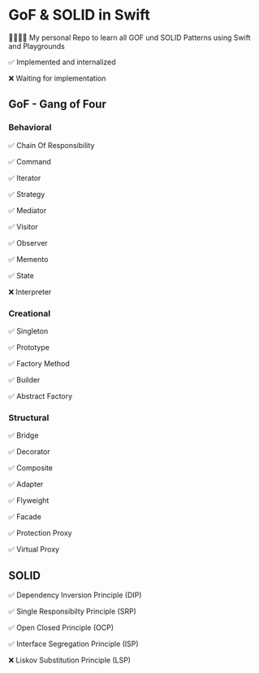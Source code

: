 # GoF & SOLID in Swift
👨‍👩‍👧‍👦 My personal Repo to learn all GOF und SOLID Patterns using Swift and Playgrounds

✅ Implemented and internalized

❌ Waiting for implementation

## GoF - Gang of Four

### Behavioral

✅ Chain Of Responsibility

✅ Command

✅ Iterator

✅ Strategy

✅ Mediator

✅ Visitor

✅ Observer

✅ Memento

✅ State

❌ Interpreter

### Creational

✅ Singleton

✅ Prototype

✅ Factory Method

✅ Builder

✅ Abstract Factory

### Structural

✅ Bridge

✅ Decorator

✅ Composite

✅ Adapter

✅ Flyweight

✅ Facade

✅ Protection Proxy

✅ Virtual Proxy

## SOLID

✅ Dependency Inversion Principle (DIP)

✅ Single Responsibilty Principle  (SRP)

✅ Open Closed Principle (OCP)

✅ Interface Segregation Principle (ISP)

❌ Liskov Substitution Principle (LSP)
